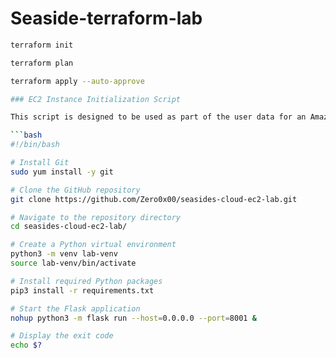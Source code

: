 # Seaside-terraform-lab
```bash
terraform init

terraform plan

terraform apply --auto-approve

### EC2 Instance Initialization Script

This script is designed to be used as part of the user data for an Amazon EC2 instance. It automates the setup of a Python environment and runs a Flask application.

```bash
#!/bin/bash

# Install Git
sudo yum install -y git

# Clone the GitHub repository
git clone https://github.com/Zero0x00/seasides-cloud-ec2-lab.git

# Navigate to the repository directory
cd seasides-cloud-ec2-lab/

# Create a Python virtual environment
python3 -m venv lab-venv
source lab-venv/bin/activate

# Install required Python packages
pip3 install -r requirements.txt

# Start the Flask application
nohup python3 -m flask run --host=0.0.0.0 --port=8001 &

# Display the exit code
echo $?

